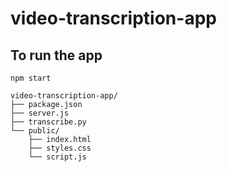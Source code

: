 # video-transcription-app

## To run the app 

```
npm start
```

```
video-transcription-app/
├── package.json
├── server.js
├── transcribe.py
└── public/
    ├── index.html
    ├── styles.css
    └── script.js
```
